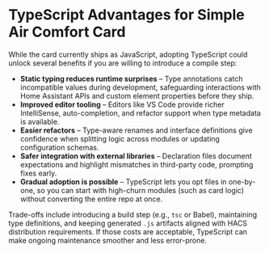 # TypeScript Advantages for Simple Air Comfort Card

While the card currently ships as JavaScript, adopting TypeScript could unlock several benefits if you are willing to introduce a compile step:

- **Static typing reduces runtime surprises** – Type annotations catch incompatible values during development, safeguarding interactions with Home Assistant APIs and custom element properties before they ship.
- **Improved editor tooling** – Editors like VS Code provide richer IntelliSense, auto-completion, and refactor support when type metadata is available.
- **Easier refactors** – Type-aware renames and interface definitions give confidence when splitting logic across modules or updating configuration schemas.
- **Safer integration with external libraries** – Declaration files document expectations and highlight mismatches in third-party code, prompting fixes early.
- **Gradual adoption is possible** – TypeScript lets you opt files in one-by-one, so you can start with high-churn modules (such as card logic) without converting the entire repo at once.

Trade-offs include introducing a build step (e.g., `tsc` or Babel), maintaining type definitions, and keeping generated `.js` artifacts aligned with HACS distribution requirements. If those costs are acceptable, TypeScript can make ongoing maintenance smoother and less error-prone.
